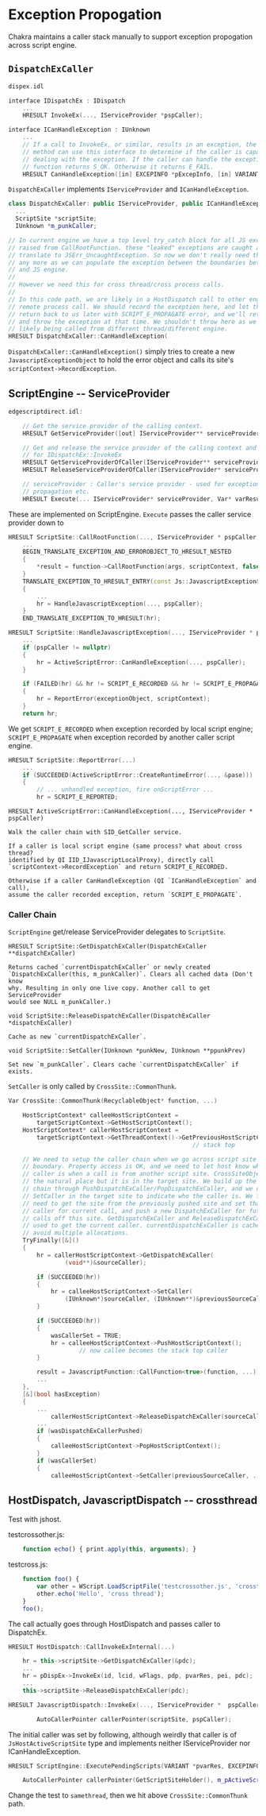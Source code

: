 Exception Propogation
=====================

Chakra maintains a caller stack manually to support exception propogation
across script engine.

## `DispatchExCaller`

```c
dispex.idl

interface IDispatchEx : IDispatch
    ...
  	HRESULT InvokeEx(..., IServiceProvider *pspCaller);

interface ICanHandleException : IUnknown
    ...
    // If a call to InvokeEx, or similar, results in an exception, the called
    // method can use this interface to determine if the caller is capable of
    // dealing with the exception. If the caller can handle the exception,
    // function returns S_OK. Otherwise it returns E_FAIL.
    HRESULT CanHandleException([in] EXCEPINFO *pExcepInfo, [in] VARIANT *pvar);
```

`DispatchExCaller` implements `IServiceProvider` and `ICanHandleException`.

```c++
class DispatchExCaller: public IServiceProvider, public ICanHandleException
  ...
  ScriptSite *scriptSite;
  IUnknown *m_punkCaller;
```

```c
// In current engine we have a top level try_catch block for all JS exceptions
// raised from CallRootFunction. these "leaked" exceptions are caught and
// translate to JSErr_UncaughtException. So now we don't really need this flag
// any more as we can populate the exception between the boundaries between DOM
// and JS engine.
//
// However we need this for cross thread/cross process calls.
//
// In this code path, we are likely in a HostDispatch call to other engine or
// remote process call. We should record the exception here, and let the call
// return back to us later with SCRIPT_E_PROPAGATE error, and we'll retrieve
// and throw the exception at that time. We shouldn't throw here as we are
// likely being called from different thread/different engine.
HRESULT DispatchExCaller::CanHandleException(
```

`DispatchExCaller::CanHandleException()` simply tries to create a new
`JavascriptExceptionObject` to hold the error object and calls its site's
`scriptContext->RecordException`.


## ScriptEngine -- ServiceProvider

```c
edgescriptdirect.idl:

    // Get the service provider of the calling context.
    HRESULT GetServiceProvider([out] IServiceProvider** serviceProvider);

    // Get and release the service provider of the calling context and use it
    // for IDispatchEx::InvokeEx
    HRESULT GetServiceProviderOfCaller(IServiceProvider** serviceProvider);
    HRESULT ReleaseServiceProviderOfCaller(IServiceProvider* serviceProvider);

    // serviceProvider : Caller's service provider - used for exception
    // propagation etc.
    HRESULT Execute(... IServiceProvider* serviceProvider, Var* varResult);
```

These are implemented on ScriptEngine. `Execute` passes the caller service
provider down to

```c++
HRESULT ScriptSite::CallRootFunction(..., IServiceProvider * pspCaller, ...)
    ...
    BEGIN_TRANSLATE_EXCEPTION_AND_ERROROBJECT_TO_HRESULT_NESTED
    {
        *result = function->CallRootFunction(args, scriptContext, false);
    }
    TRANSLATE_EXCEPTION_TO_HRESULT_ENTRY(const Js::JavascriptException& err)
    {
        ...
        hr = HandleJavascriptException(..., pspCaller);
    }
    END_TRANSLATE_EXCEPTION_TO_HRESULT(hr);
```

```c++
HRESULT ScriptSite::HandleJavascriptException(..., IServiceProvider * pspCaller)
    ...
    if (pspCaller != nullptr)
    {
        hr = ActiveScriptError::CanHandleException(..., pspCaller);
    }

    if (FAILED(hr) && hr != SCRIPT_E_RECORDED && hr != SCRIPT_E_PROPAGATE)
    {
        hr = ReportError(exceptionObject, scriptContext);
    }
    return hr;
```

We get `SCRIPT_E_RECORDED` when exception recorded by local script engine;
`SCRIPT_E_PROPAGATE` when exception recorded by another caller script engine.

```c++
HRESULT ScriptSite::ReportError(...)
    ...
    if (SUCCEEDED(ActiveScriptError::CreateRuntimeError(..., &pase)))
    {
        // ... unhandled exception, fire onScriptError ...
        hr = SCRIPT_E_REPORTED;
```

`HRESULT ActiveScriptError::CanHandleException(..., IServiceProvider * pspCaller)`

    Walk the caller chain with SID_GetCaller service.

    If a caller is local script engine (same process? what about cross thread?
    identified by QI IID_IJavascriptLocalProxy), directly call
    `scriptContext->RecordException` and return SCRIPT_E_RECORDED.

    Otherwise if a caller CanHandleException (QI `ICanHandleException` and call),
    assume the caller recorded exception, return `SCRIPT_E_PROPAGATE`.


### Caller Chain

`ScriptEngine` get/release ServiceProvider delegates to `ScriptSite`.

`HRESULT ScriptSite::GetDispatchExCaller(DispatchExCaller **dispatchExCaller)`

    Returns cached `currentDispatchExCaller` or newly created
    `DispatchExCaller(this, m_punkCaller)`. Clears all cached data (Don't know
    why. Resulting in only one live copy. Another call to get ServiceProvider
    would see NULL m_punkCaller.)

`void ScriptSite::ReleaseDispatchExCaller(DispatchExCaller *dispatchExCaller)`

    Cache as new `currentDispatchExCaller`.

`void ScriptSite::SetCaller(IUnknown *punkNew, IUnknown **ppunkPrev)`

    Set new `m_punkCaller`. Clears cache `currentDispatchExCaller` if exists.

`SetCaller` is only called by `CrossSite::CommonThunk`.

```c++
Var CrossSite::CommonThunk(RecyclableObject* function, ...)

    HostScriptContext* calleeHostScriptContext =
        targetScriptContext->GetHostScriptContext();
    HostScriptContext* callerHostScriptContext =
        targetScriptContext->GetThreadContext()->GetPreviousHostScriptContext();
                                                    // stack top

    // We need to setup the caller chain when we go across script site
    // boundary. Property access is OK, and we need to let host know who the
    // caller is when a call is from another script site. CrossSiteObject is
    // the natural place but it is in the target site. We build up the site
    // chain through PushDispatchExCaller/PopDispatchExCaller, and we call
    // SetCaller in the target site to indicate who the caller is. We first
    // need to get the site from the previously pushed site and set that as the
    // caller for current call, and push a new DispatchExCaller for future
    // calls off this site. GetDispatchExCaller and ReleaseDispatchExCaller is
    // used to get the current caller. currentDispatchExCaller is cached to
    // avoid multiple allocations.
    TryFinally([&]()
    {
        hr = callerHostScriptContext->GetDispatchExCaller(
                (void**)&sourceCaller);

        if (SUCCEEDED(hr))
        {
            hr = calleeHostScriptContext->SetCaller(
                (IUnknown*)sourceCaller, (IUnknown**)&previousSourceCaller);
        }

        if (SUCCEEDED(hr))
        {
            wasCallerSet = TRUE;
            hr = calleeHostScriptContext->PushHostScriptContext();
                    // now callee becomes the stack top caller
        }

        result = JavascriptFunction::CallFunction<true>(function, ...);
        ...
    },
    [&](bool hasException)
    {
        ...
            callerHostScriptContext->ReleaseDispatchExCaller(sourceCaller);
        ...
        if (wasDispatchExCallerPushed)
        {
            calleeHostScriptContext->PopHostScriptContext();
        }
        if (wasCallerSet)
        {
            calleeHostScriptContext->SetCaller(previousSourceCaller, ...);
```

## HostDispatch, JavascriptDispatch -- crossthread

Test with jshost.

testcrossother.js:

```javascript
    function echo() { print.apply(this, arguments); }
```

testcross.js:

```javascript
    function foo() {
        var other = WScript.LoadScriptFile('testcrossother.js', 'crossthread');
        other.echo('Hello', 'cross thread');
    }
    foo();
```

The call actually goes through HostDispatch and passes caller to DispatchEx.

```c++
HRESULT HostDispatch::CallInvokeExInternal(...)

    hr = this->scriptSite->GetDispatchExCaller(&pdc);
    ...
    hr = pDispEx->InvokeEx(id, lcid, wFlags, pdp, pvarRes, pei, pdc);
    ...
    this->scriptSite->ReleaseDispatchExCaller(pdc);
```

```c++
HRESULT JavascriptDispatch::InvokeEx(..., IServiceProvider *  pspCaller)

        AutoCallerPointer callerPointer(scriptSite, pspCaller);
```

The initial caller was set by following, although weirdly that caller is of
`JsHostActiveScriptSite` type and implements neither IServiceProvider nor
ICanHandleException.

```c++
HRESULT ScriptEngine::ExecutePendingScripts(VARIANT *pvarRes, EXCEPINFO *pei)

    AutoCallerPointer callerPointer(GetScriptSiteHolder(), m_pActiveScriptSite);
```

Change the test to `samethread`, then we hit above `CrossSite::CommonThunk`
path.

